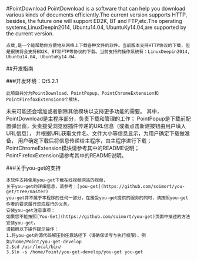 #PointDownload
    PointDownload is a software that can help you download various kinds of documents efficiently.The current version supports HTTP, besides, the future one will support ED2K, BT and FTP,etc.The operating systems,LinuxDeepin2014, Ubuntu14.04, UbuntuKy14.04,are supported by the current version.

    点载,是一个能帮助你方便地从网络上下载各种文件的软件。当前版本支持HTTP协议的下载，但是很快将会支持ED2K、BT和FTP等协议的下载。当前支持的操作系统有：LinuxDeepin2014, Ubuntu14.04, UbuntuKy14.04.

##开发指南

###开发环境：Qt5.2.1

    此项目共分为PointDownload、PointPopup、PointChromeExtension和PointFirefoxExtension4个模块，
未来可能还会增加或者删除其他模块以支持更多功能的需要。
其中，PointDownload是主程序部分，负责下载和管理的工作；
PointPopup是下载前配置弹出窗，负责接受浏览器插件传递的URL信息（或者点击新建按钮由用户填入URL信息），
并根据URL获取文件名、文件大小等信息显示，为用户确定下载做准备，
用户确定下载后将信息传递给主程序，由主程序进行下载；
PointChromeExtension模块请参考其中的README说明；
PointFirefoxExtension请参考其中的README说明。


###关于you-get的支持

    本软件支持使用you-get下载在线视频网站的视频，
    关于you-get的详细信息，请参考：[you-get](https://github.com/soimort/you-get/tree/master)
    you-get并不属于本程序的任何一部分，在接受you-get提供的服务的同时，请按照you-get作者的要求履行您应履行的义务。
    安装you-get注意事项：
    如果您不能按照[You-Get](https://github.com/soimort/you-get)页面中描述的方法安装you-get，
    请按照以下操作提示操作：
    1.将you-get的源代码解压到任意路径下（请确保读写与执行权限），例如/home/Point/you-get-develop
    2.$cd /usr/local/bin/
    3.$ln -s /home/Point/you-get-develop/you-get you-get
